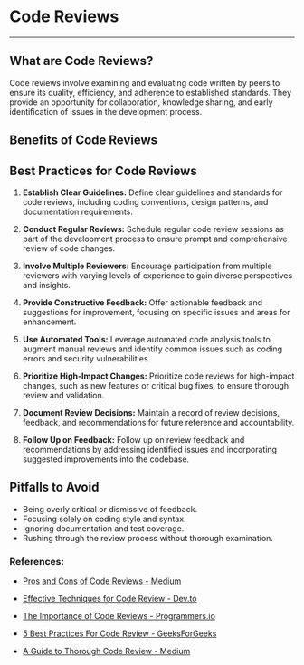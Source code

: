 # Code Reviews
---
<!-- TODO Confirm format w/ team -->
## What are Code Reviews?

Code reviews involve examining and evaluating code written by peers to ensure its quality, efficiency, and adherence to established standards. They provide an opportunity for collaboration, knowledge sharing, and early identification of issues in the development process.

## Benefits of Code Reviews
<!-- TODO Add Benefits -->

## Best Practices for Code Reviews
1. **Establish Clear Guidelines:** Define clear guidelines and standards for code reviews, including coding conventions, design patterns, and documentation requirements.

2. **Conduct Regular Reviews:** Schedule regular code review sessions as part of the development process to ensure prompt and comprehensive review of code changes.

3. **Involve Multiple Reviewers:** Encourage participation from multiple reviewers with varying levels of experience to gain diverse perspectives and insights.

4. **Provide Constructive Feedback:** Offer actionable feedback and suggestions for improvement, focusing on specific issues and areas for enhancement.

5. **Use Automated Tools:** Leverage automated code analysis tools to augment manual reviews and identify common issues such as coding errors and security vulnerabilities.

6. **Prioritize High-Impact Changes:** Prioritize code reviews for high-impact changes, such as new features or critical bug fixes, to ensure thorough review and validation.

7. **Document Review Decisions:** Maintain a record of review decisions, feedback, and recommendations for future reference and accountability.

8. **Follow Up on Feedback:** Follow up on review feedback and recommendations by addressing identified issues and incorporating suggested improvements into the codebase.

## Pitfalls to Avoid

- Being overly critical or dismissive of feedback.
- Focusing solely on coding style and syntax.
- Ignoring documentation and test coverage.
- Rushing through the review process without thorough examination.

### References:

- [Pros and Cons of Code Reviews - Medium](https://medium.com/@priyanthinisivasubramaniyam/pros-and-cons-of-code-reviews-everything-to-know-about-code-review-as-a-beginner-part-03-dddb77467c9d)

- [Effective Techniques for Code Review - Dev.to](https://dev.to/documatic/effective-techniques-for-code-review-in-software-engineering-29i0)

- [The Importance of Code Reviews - Programmers.io](https://programmers.io/blog/importance-of-code-reviews-in-software-development/)

- [5 Best Practices For Code Review - GeeksForGeeks](https://www.geeksforgeeks.org/5-best-practices-for-code-review/)

- [A Guide to Thorough Code Review - Medium](https://lynchdev.medium.com/a-guide-to-thorough-code-review-e9db5275ea40)
